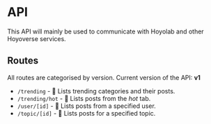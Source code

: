 # API

This API will mainly be used to communicate with Hoyolab and other Hoyoverse services.

## Routes

All routes are categorised by version. Current version of the API: **v1**

- `/trending` - 🚧 Lists trending categories and their posts.
- `/trending/hot` - 🚧 Lists posts from the *hot* tab.
- `/user/[id]` - 🚧 Lists posts from a specified user.
- `/topic/[id]` - 🚧 Lists posts for a specified topic.
